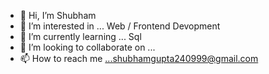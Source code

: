 - 👋 Hi, I’m Shubham
- 👀 I’m interested in ... Web / Frontend Devopment
- 🌱 I’m currently learning ... Sql
- 💞️ I’m looking to collaborate on ... 
- 📫 How to reach me ...shubhamgupta240999@gmail.com

<!---
Shubham24999/Shubham24999 is a ✨ special ✨ repository because its `README.md` (this file) appears on your GitHub profile.
You can click the Preview link to take a look at your changes.
--->
